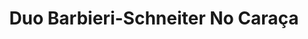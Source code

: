 ---
layout: album
title: Duo Barbieri-Schneiter No Caraça

titulo: Duo Barbieri-Schneiter No Caraça
artista: Duo Barbieri-Schneiter
ano: 1996
capa: /assets/albuns/duo-barbieri-schneiter-no-caraca/duo-barbieri-schneiter-no-caraca.jpg
faixas:
- nome: "JOÃO PERNAMBUCO"
  subfaixas:
  - nome: "Sons de Carrilhões"
    num: "01"
    tempo: "2’49”"
  - nome: "Choror Nº 2"
    num: "02"
    tempo: "1’51”"
  - nome: "Brasileirinho"
    num: "03"
    tempo: "2’17”"
  - nome: "Interrogando"
    num: "04"
    tempo: "3’06”"
- nome: "DILERMANDO REIS"
  subfaixas:
  - nome: "Dois Destinos"
    num: "05"
    tempo: "4’37”"
  - nome: "Magoado"
    num: "06"
    tempo: "2’08”"
  - nome: "Tempo de Criança"
    num: "07"
    tempo: "3’36”"
  - nome: "Conversa de Baiano"
    num: "08"
    tempo: "4’16”"
    url: /assets/albuns/duo-barbieri-schneiter-no-caraca/08-conversa-de-baiano.mp3
- nome: "FRED SCHNEITER – Suíte Nº 1"
  subfaixas:
  - nome: "Lúdico"
    num: "09 "
    tempo: "1’37”"
  - nome: "Poslúdico"
    num: "10"
    tempo: "1’57”"
  - nome: "Chorando de Rir"
    num: "11"
    tempo: "1’43”"
  - nome: "Fantasia sem Choro"
    num: "12"
    tempo: "2’27”"
- nome: "LUIS CARLOS BARBIERI – Traços"
  subfaixas:
  - nome: "Mabinha"
    num: "13 "
    tempo: "3’33”"
  - nome: "Mindinha, Rúbi e Dudú"
    num: "14"
    tempo: "3’13”"
  - nome: "Minha Flô"
    num: "15"
    tempo: "3’11”"
- nome: "GAROTO"
  subfaixas:
  - nome: "Naqueles Velhos Tempos"
    num: "16"
    tempo: "2’42”"
  - nome: "Choror Triste Nº 2"
    num: "17"
    tempo: "2’17”"
  - nome: "Jorge do Fusa"
    num: "18"
    tempo: "3’33”"
  - nome: "Lamentos do Morro"
    num: "19"
    tempo: "3’47”"
---